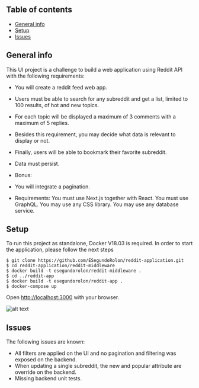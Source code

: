 ## Table of contents
* [General info](#general-info)
* [Setup](#setup)
* [Issues](#issues)

## General info
This UI project is a challenge to build a web application using Reddit API with the following requirements:

* You will create a reddit feed web app.
* Users must be able to search for any subreddit and get a list, limited to 100 results, of hot and
new topics.
* For each topic will be displayed a maximum of 3 comments with a maximum of 5 replies.
* Besides this requirement, you may decide what data is relevant to display or not.
* Finally, users will be able to bookmark their favorite subreddit.
* Data must persist.
* Bonus:
* You will integrate a pagination.

* Requirements:
You must use Next.js together with React.
You must use GraphQL.
You may use any CSS library.
You may use any database service.

	
## Setup
To run this project as standalone, Docker V18.03 is required. In order to start the application, please follow the next steps

```
$ git clone https://github.com/ESegundoRolon/reddit-application.git
$ cd reddit-application/reddit-middleware
$ docker build -t esegundorolon/reddit-middleware .
$ cd ../reddit-app
$ docker build -t esegundorolon/reddit-app .
$ docker-compose up
```

Open [http://localhost:3000](http://localhost:3000) with your browser.

![alt text](https://user-images.githubusercontent.com/29233071/92375779-e1932680-f101-11ea-8197-18809ac80641.png)

## Issues

The following issues are known:

* All filters are applied on the UI and no pagination and filtering was exposed on the backend.
* When updating a single subreddit, the new and popular attribute are override on the backend.
* Missing backend unit tests. 